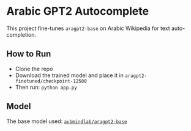 # Arabic GPT2 Autocomplete

This project fine-tunes `aragpt2-base` on Arabic Wikipedia for text auto-completion.

## How to Run
- Clone the repo
- Download the trained model and place it in `aragpt2-finetuned/checkpoint-12500`
- Then run: `python app.py`

## Model
The base model used: [`aubmindlab/aragpt2-base`](https://huggingface.co/aubmindlab/aragpt2-base)
